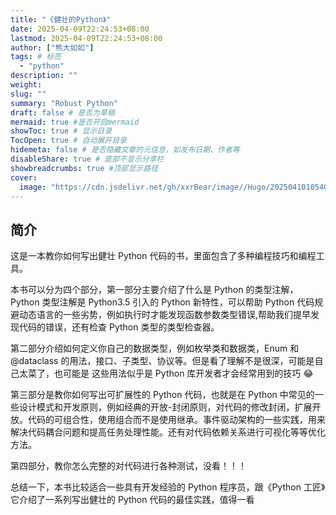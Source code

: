 ```yaml
---
title: "《健壮的Python》"
date: 2025-04-09T22:24:53+08:00
lastmod: 2025-04-09T22:24:53+08:00
author: ["熊大如如"]
tags: # 标签
  - "python"
description: ""
weight:
slug: ""
summary: "Robust Python"
draft: false # 是否为草稿
mermaid: true #是否开启mermaid
showToc: true # 显示目录
TocOpen: true # 自动展开目录
hidemeta: false # 是否隐藏文章的元信息，如发布日期、作者等
disableShare: true # 底部不显示分享栏
showbreadcrumbs: true #顶部显示路径
cover:
  image: "https://cdn.jsdelivr.net/gh/xxrBear/image//Hugo/202504101054081.jpg" # 文章的图片
---
```


## 简介

这是一本教你如何写出健壮 Python 代码的书，里面包含了多种编程技巧和编程工具。

本书可以分为四个部分，第一部分主要介绍了什么是 Python 的类型注解，Python 类型注解是 Python3.5 引入的 Python 新特性，可以帮助 Python 代码规避动态语言的一些劣势，例如执行时才能发现函数参数类型错误,帮助我们提早发现代码的错误，还有检查 Python 类型的类型检查器。

第二部分介绍如何定义你自己的数据类型，例如枚举类和数据类，Enum 和 @dataclass 的用法，接口、子类型、协议等。但是看了理解不是很深，可能是自己太菜了，也可能是
这些用法似乎是 Python 库开发者才会经常用到的技巧 😂

第三部分是教你如何写出可扩展性的 Python 代码，也就是在 Python 中常见的一些设计模式和开发原则，例如经典的开放-封闭原则，对代码的修改封闭，扩展开放。代码的可组合性，使用组合而不是使用继承。事件驱动架构的一些实践，用来解决代码耦合问题和提高任务处理性能。还有对代码依赖关系进行可视化等等优化方法。

第四部分，教你怎么完整的对代码进行各种测试，没看！！！

总结一下，本书比较适合一些具有开发经验的 Python 程序员，跟《Python 工匠》它介绍了一系列写出健壮的 Python 代码的最佳实践，值得一看
